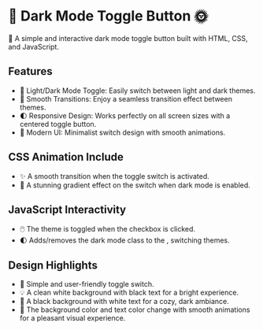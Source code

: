 # 🌙 Dark Mode Toggle Button 🌞
🌟 A simple and interactive dark mode toggle button built with HTML, CSS, and JavaScript.

## Features
- 🔲 Light/Dark Mode Toggle: Easily switch between light and dark themes.
- 🎨 Smooth Transitions: Enjoy a seamless transition effect between themes.
- 🌓 Responsive Design: Works perfectly on all screen sizes with a centered toggle button.
- 🔳 Modern UI: Minimalist switch design with smooth animations.

## CSS Animation Include
- ✨ A smooth transition when the toggle switch is activated.
- 🌈 A stunning gradient effect on the switch when dark mode is enabled.

## JavaScript Interactivity
- 🖱️ The theme is toggled when the checkbox is clicked.
- 🌓 Adds/removes the dark mode class to the <body>, switching themes.

## Design Highlights
- 🎨 Simple and user-friendly toggle switch.
- 💡 A clean white background with black text for a bright experience.
- 🌙 A black background with white text for a cozy, dark ambiance.
- 🌟 The background color and text color change with smooth animations for a pleasant visual experience.
